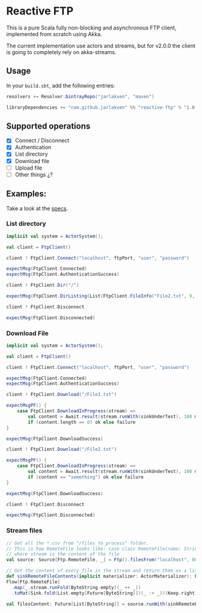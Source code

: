 # Reactive FTP

This is a pure Scala fully non-blocking and asynchronous FTP client, implemented from scratch using Akka.

The current implementation use actors and streams, but for v2.0.0 the client is going to completely rely on akka-streams.

## Usage

In your `build.sbt`, add the following entries:

```scala
resolvers += Resolver.bintrayRepo("jarlakxen", "maven")

libraryDependencies += "com.github.jarlakxen" %% "reactive-ftp" % "1.0.1"
```


## Supported operations

- [x] Connect / Disconnect
- [x] Authentication
- [x] List directory
- [x] Download file
- [ ] Upload file
- [ ] Other things ¿?

## Examples:

Take a look at the [specs](https://github.com/Jarlakxen/reactive-ftp/blob/master/src/test/scala/com/github/jarlakxen/reactive/ftp/client/FtpProtocolManagerSpec.scala).

### List directory
```scala
implicit val system = ActorSystem();

val client = FtpClient()

client ! FtpClient.Connect("localhost", ftpPort, "user", "password")

expectMsg(FtpClient.Connected)
expectMsg(FtpClient.AuthenticationSuccess)

client ! FtpClient.Dir("/")

expectMsg(FtpClient.DirListing(List(FtpClient.FileInfo("File2.txt", 9, "none", "none", "rwxrwxrwx"), FtpClient.DirInfo("somedir", 0, "none", "none", "rwxrwxrwx"), FtpClient.FileInfo("File1.txt", 0, "none", "none", "rwxrwxrwx"))))

client ! FtpClient.Disconnect

expectMsg(FtpClient.Disconnected)
```

### Download File
```scala
implicit val system = ActorSystem();

val client = FtpClient()

client ! FtpClient.Connect("localhost", ftpPort, "user", "password")

expectMsg(FtpClient.Connected)
expectMsg(FtpClient.AuthenticationSuccess)

client ! FtpClient.Download("/File1.txt")

expectMsgPF() {
    case FtpClient.DownloadInProgress(stream) =>
        val content = Await.result(stream.runWith(sinkUnderTest), 100 millis)
        if (content.length == 0) ok else failure
}

expectMsg(FtpClient.DownloadSuccess)

client ! FtpClient.Download("/File2.txt")

expectMsgPF() {
    case FtpClient.DownloadInProgress(stream) =>
        val content = Await.result(stream.runWith(sinkUnderTest), 100 millis).utf8String
        if (content == "something") ok else failure
}

expectMsg(FtpClient.DownloadSuccess)

client ! FtpClient.Disconnect

expectMsg(FtpClient.Disconnected)
```

### Stream files

```scala
// Get all the *.csv from "/files_to_process" folder.
// This is how RemoteFile looks like: case class RemoteFile(name: String, size: Long, user: String, group: String, mode: String, stream: Source[ByteString, _])
// where stream is the content of the file
val source: Source[Ftp.RemoteFile, _] = Ftp().filesFrom("localhost", 8081, "user", "password", "/files_to_process", "^.*\\.csv$".r)

// Get the content of every file in the stream and return them as a list
def sinkRemoteFileContents(implicit materializer: ActorMaterializer): Future[List[Future[ByteString]]] =
Flow[Ftp.RemoteFile]
  .map(_.stream.runFold(ByteString.empty)(_ ++ _))
  .toMat(Sink.fold(List.empty[Future[ByteString]])(_ :+ _))(Keep.right)

val filesContent: Future[List[ByteString]] = source.runWith(sinkRemoteFileContents).flatMap(Future.sequence(_))
```
